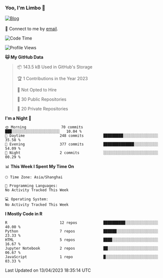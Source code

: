 ### Yoo, I'm Limbo 👋
 [![Blog](https://img.shields.io/badge/Limbo-Blog-blue)](https://limboblog.netlify.app/)
<br></br>
💬 Connect to me by [email](mailto:slst_wangxuan@163.com). 
<!--START_SECTION:waka-->
![Code Time](http://img.shields.io/badge/Code%20Time-2%20hrs%2047%20mins-blue)

![Profile Views](http://img.shields.io/badge/Profile%20Views-0-blue)

**🐱 My GitHub Data** 

> 📦 143.5 kB Used in GitHub's Storage 
 > 
> 🏆 1 Contributions in the Year 2023
 > 
> 🚫 Not Opted to Hire
 > 
> 📜 30 Public Repositories 
 > 
> 🔑 20 Private Repositories 
 > 
**I'm a Night 🦉** 

```text
🌞 Morning                70 commits          ███░░░░░░░░░░░░░░░░░░░░░░   10.04 % 
🌆 Daytime                248 commits         █████████░░░░░░░░░░░░░░░░   35.58 % 
🌃 Evening                377 commits         ██████████████░░░░░░░░░░░   54.09 % 
🌙 Night                  2 commits           ░░░░░░░░░░░░░░░░░░░░░░░░░   00.29 % 
```


📊 **This Week I Spent My Time On** 

```text
🕑︎ Time Zone: Asia/Shanghai

💬 Programming Languages: 
No Activity Tracked This Week

💻 Operating System: 
No Activity Tracked This Week
```

**I Mostly Code in R** 

```text
R                        12 repos            ██████████░░░░░░░░░░░░░░░   40.00 % 
Python                   7 repos             ██████░░░░░░░░░░░░░░░░░░░   23.33 % 
HTML                     5 repos             ████░░░░░░░░░░░░░░░░░░░░░   16.67 % 
Jupyter Notebook         2 repos             ██░░░░░░░░░░░░░░░░░░░░░░░   06.67 % 
JavaScript               1 repo              █░░░░░░░░░░░░░░░░░░░░░░░░   03.33 % 
```




 Last Updated on 13/04/2023 18:35:14 UTC
<!--END_SECTION:waka-->
